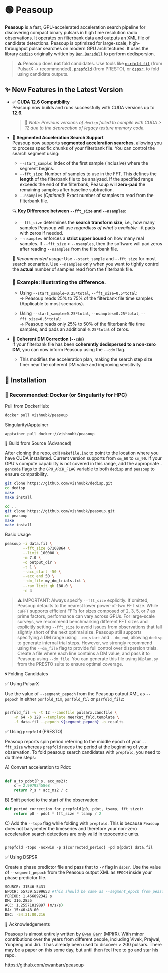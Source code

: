 # 🟢 Peasoup

**Peasoup** is a fast, GPU-accelerated acceleration search pipeline for discovering compact binary pulsars in high time resolution radio observations. It operates on filterbank data and outputs an XML file of candidate detections. Peasoup is optimized for large-scale, high-throughput pulsar searches on modern GPU architectures. It uses the library [`dedisp`](https://github.com/vishnubk/dedisp) originally written by [`Ben Barsdell`](https://github.com/benbarsdell)  to perform dedispersion.


> ⚠️ Peasoup does **not** fold candidates. Use tools like [`psrfold_fil`](https://github.com/ypmen/PulsarX) (from PulsarX -> recommended), [`prepfold`](https://github.com/scottransom/presto) (from PRESTO), or [`dspsr`](https://dspsr.sourceforge.net/current/), to fold using candidate outputs.


## ✨ New Features in the Latest Version

- ✅ **CUDA 12.6 Compatibility**  
  Peasoup now builds and runs successfully with CUDA versions up to **12.6**.  
  > 🔧 *Note: Previous versions of `dedisp` failed to compile with CUDA > 12 due to the deprecation of legacy texture memory code.*


- 🔁 **Segmented Acceleration Search Support**  
  Peasoup now supports **segmented acceleration searches**, allowing you to process specific chunks of your filterbank file. You can control the search segment using:

  - `--start_sample`: Index of the first sample (inclusive) where the segment begins.
  - `--fft_size`: Number of samples to use in the FFT. This defines the **length** of the filterbank file to be analyzed. If the specified range exceeds the end of the filterbank, Peasoup will **zero-pad** the remaining samples after baseline subtraction.
  - `--nsamples` *(Optional)*: Exact number of samples to read from the filterbank file. 



   🔍 **Key Difference between `--fft_size` and `--nsamples`**:
  
  - `--fft_size` determines the **search transform size**, i.e., how many samples Peasoup will use *regardless of what's available*—it pads with zeros if needed.
   - `--nsamples` enforces a **strict upper bound** on how many real samples. If `--fft_size` > `--nsamples`, then the software will pad zeros after reading `--nsamples` from the filterbank file.
  
  🔧 *Recommended usage:* Use `--start_sample` and `--fft_size` for most search scenarios. Use `--nsamples` only when you want to tightly control the **actual** number of samples read from the filterbank file.

  ### 🧠 Example: Illustrating the difference.

  - Using `--start_sample=0.25*total`, `--fft_size=0.5*total`:  
    → Peasoup reads 25% to 75% of the filterbank file time samples (Applicable to most scenarios).
  
  - Using `--start_sample=0.25*total`, `--nsamples=0.25*total`, `--fft_size=0.5*total`:  
    → Peasoup reads only 25% to 50% of the filterbank file time samples, and pads an additional `0.25*total` of zeros.

- 🎯 **Coherent DM Correction (`--cdm`)**  
  If your filterbank file has been **coherently dedispersed to a non-zero DM**, you can now inform Peasoup using the `--cdm` flag.  
  - This modifies the acceleration plan, making the search step size finer near the coherent DM value and improving sensitivity. 



## 🚀 Installation

### 🔹 Recommended: Docker (or Singularity for HPC)

Pull from DockerHub:

```bash
docker pull vishnubk/peasoup
```
Singularity/Apptainer
```bash
apptainer pull docker://vishnubk/peasoup
```

🔸 Build from Source (Advanced)

After cloning the repo, edit `Makefile.inc` to point to the location where you have CUDA installated. Current version supports from `sm_60` to `sm_90`. If your GPU's compute capability is not covered in this range, add the appropriate `-gencode` flags to the `GPU_ARCH_FLAG` variable to both `dedisp` and `peasoup` to ensure compatibility.

```bash
git clone https://github.com/vishnubk/dedisp.git
cd dedisp
make 
make install

cd ..
git clone https://github.com/vishnubk/peasoup.git
cd peasoup
make
make install
```

Basic Usage

```bash
peasoup -i data.fil \
        --fft_size 67108864 \
        --limit 100000 \
        -m 7.0 \
        -o output_dir \
        -t 1 \
        --acc_start -50 \
        --acc_end 50 \
        --dm_file my_dm_trials.txt \
        --ram_limit_gb 180.0 \
        -n 4

```

> ⚠️ IMPORTANT: Always specify `--fft_size` explicitly. If omitted, Peasoup defaults to the nearest lower power-of-two FFT size. While `cuFFT` supports efficient FFTs for sizes composed of 2, 3, 5, or 7 as prime factors, performance can vary across GPUs. For large-scale surveys, we recommend benchmarking different FFT sizes and explicitly setting `--fft_size` to avoid issues from observations that fall slightly short of the next optimal size. Peasoup still supports specifying a DM range using `--dm_start` and `--dm_end`, allowing `dedisp` to generate internal trial steps. However, we strongly recommend using the `--dm_file` flag to provide full control over dispersion trials. Create a file where each line contains a DM value, and pass it to Peasoup using `--dm_file`. You can generate this file using `DDplan.py` from the PRESTO suite to ensure optimal coverage.

🌀 Folding Candidates

✅ Using PulsarX

Use the value of `--segment_pepoch` from the Peasoup output XML as `--pepoch` in either `psrfold_tim`, `psrfold_fil` or `psrfold_fil2`:

```bash

psrfold_fil -v -t 12 --candfile pulsarx.candfile \
    -n 64 -b 128 --template meerkat_fold.template \
    -f data.fil --pepoch ${segment_pepoch} -o results
```

✅ Using `prepfold` (PRESTO)

Peasoup reports spin period referring to the middle epoch of your `--fft_size` whereas `prepfold` needs the period at the beginning of your observation. To fold peasoup search candidates with `prepfold`, you need to do three steps:  

A) Convert acceleration to Pdot:

```python

def a_to_pdot(P_s, acc_ms2):
    c = 2.99792458e8
    return P_s * acc_ms2 / c
```
B) Shift period to the start of the observation:

```python
def period_correction_for_prepfold(p0, pdot, tsamp, fft_size):
    return p0 - pdot * fft_size * tsamp / 2
```

C) Add the `--topo` flag while folding with `prepfold`. This is because `Peasoup` does not barycenter the timeseries and therefore your non-zero acceleration search detections are only valid in topocentric units.

```python

prepfold -topo -noxwin -p ${corrected_period} -pd ${pdot} data.fil

```

✅ Using DSPSR 

Create a phase predictor file and pass that to `-P` flag in `dspsr`. Use the value of `--segment_pepoch` from the Peasoup output XML as `EPOCH` inside your phase predictor file.
 

```bash
SOURCE: J1546-5431
EPOCH: 55739.5399653 #This should be same as --segment_epoch from peasoup
PERIOD: 1.466892342 s
DM: 316.2835
ACC: 1.25571819897 (m/s/s)
RA: 15:46:48.00
DEC: -54:31:00.216
```

🧠 Acknowledgements

Peasoup is almost entirely written by [`Ewan Barr`](https://github.com/ewanbarr) (MPIfR). With minor contributions over the years from different people, including Vivek, Prajwal, Yunpeng and Jiri. It has already been used to discover > 200 pulsars. There may be a paper on this some day, but until then feel free to go and star his repo. 

https://github.com/ewanbarr/peasoup 
